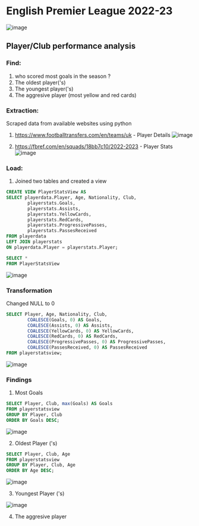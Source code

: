 # English Premier League 2022-23
![image](https://assets.goal.com/v3/assets/bltcc7a7ffd2fbf71f5/bltb58eaacf24a555bd/646fad7d995cde6fe7e3458a/EPL_Team_of_the_Season_GFX.jpg?auto=webp&format=pjpg&width=3840&quality=60) 
## Player/Club performance analysis

### Find:
1. who scored most goals in the season ?
2. The oldest player('s)
3. The youngest player('s)
5. The aggresive player (most yellow and red cards)

### Extraction:
Scraped data from available websites using python
1. https://www.footballtransfers.com/en/teams/uk - Player Details
![image](https://github.com/Paulsh3rin/Project1202/assets/114738504/ecc93b45-facc-4a8d-8e84-f92d62a3a2b2)


3. https://fbref.com/en/squads/18bb7c10/2022-2023 - Player Stats
![image](https://github.com/Paulsh3rin/Project1202/assets/114738504/ade87104-2239-4946-9707-6a3fe7f64190)

### Load:
1. Joined two tables and created a view
```sql
CREATE VIEW PlayerStatsView AS
SELECT playerdata.Player, Age, Nationality, Club, 
        playerstats.Goals, 
        playerstats.Assists, 
        playerstats.YellowCards, 
        playerstats.RedCards, 
        playerstats.ProgressivePasses, 
        playerstats.PassesReceived
FROM playerdata
LEFT JOIN playerstats
ON playerdata.Player = playerstats.Player;
```
```sql
SELECT * 
FROM PlayerStatsView
```
![image](https://github.com/Paulsh3rin/Project1202/assets/114738504/360ae4ec-2472-4e23-9bde-eb08f3bc229d)

### Transformation
Changed NULL to 0
```sql
SELECT Player, Age, Nationality, Club,
        COALESCE(Goals, 0) AS Goals,
        COALESCE(Assists, 0) AS Assists,
        COALESCE(YellowCards, 0) AS YellowCards,
        COALESCE(RedCards, 0) AS RedCards,
        COALESCE(ProgressivePasses, 0) AS ProgressivePasses,
        COALESCE(PassesReceived, 0) AS PassesReceived
FROM playerstatsview;
```

![image](https://github.com/Paulsh3rin/Project1202/assets/114738504/5fd5f8b1-c55c-4040-9208-a22f488a0232)

### Findings
1. Most Goals
```sql
SELECT Player, Club, max(Goals) AS Goals
FROM playerstatsview
GROUP BY Player, Club
ORDER BY Goals DESC;
```
![image](https://github.com/Paulsh3rin/Project1202/assets/114738504/fec0fbd7-44ba-41d4-9a46-6623b16599d0)

2. Oldest Player ('s)
```sql
SELECT Player, Club, Age
FROM playerstatsview
GROUP BY Player, Club, Age
ORDER BY Age DESC;
```
![image](https://github.com/Paulsh3rin/Project1202/assets/114738504/a3453d9a-41a6-43cc-8832-91d7d9caa91f)

3. Youngest Player ('s)

![image](https://github.com/Paulsh3rin/Project1202/assets/114738504/9c182d95-4298-4954-8ff9-593ac67a11d7)

4. The aggresive player

















